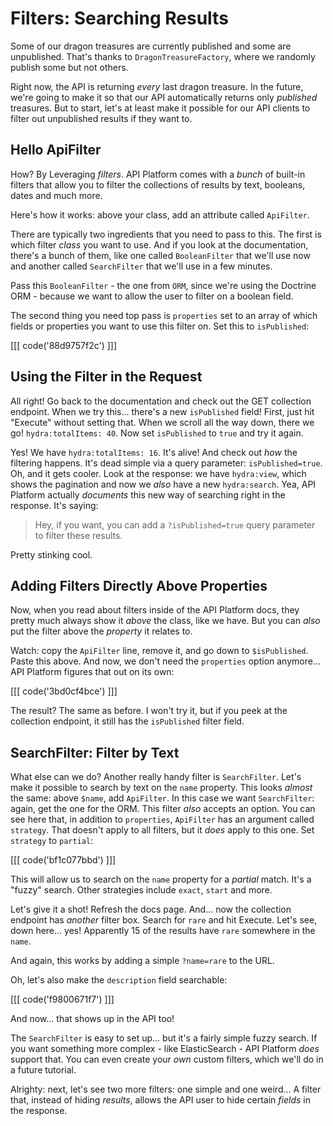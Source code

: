 # Filters: Searching Results

Some of our dragon treasures are currently published and some are unpublished. That's
thanks to `DragonTreasureFactory`, where we randomly publish some but not
others.

Right now, the API is returning *every* last dragon treasure. In the future, we're
going to make it so that our API automatically returns only *published* treasures.
But to start, let's at least make it possible for our API clients to filter out
unpublished results if they want to.

## Hello ApiFilter

How? By Leveraging *filters*. API Platform comes with a *bunch* of built-in filters
that allow you to filter the collections of results by text, booleans, dates and
much more.

Here's how it works: above your class, add an attribute called `ApiFilter`.

There are typically two ingredients that you need to pass to this. The first is which
filter *class* you want to use. And if you look at the documentation, there's a bunch
of them, like one called `BooleanFilter` that we'll use now and another called
`SearchFilter` that we'll use in a few minutes.

Pass this `BooleanFilter` - the one from `ORM`, since we're using the Doctrine ORM -
because we want to allow the user to filter on a boolean field.

The second thing you need top pass is `properties` set to an array of which fields
or properties you want to use this filter on. Set this to `isPublished`:

[[[ code('88d9757f2c') ]]]

## Using the Filter in the Request

All right! Go back to the documentation and check out the GET collection
endpoint. When we try this... there's a new `isPublished` field! First, just
hit "Execute" without setting that. When we scroll all the way down, there we go!
`hydra:totalItems: 40`. Now set `isPublished` to `true` and try it again.

Yes! We have `hydra:totalItems: 16`. It's alive! And check out *how* the filtering
happens. It's dead simple via a query parameter: `isPublished=true`. Oh, and it
gets cooler. Look at the response: we have `hydra:view`, which shows the pagination
and now we *also* have a new `hydra:search`. Yea, API Platform actually *documents*
this new way of searching right in the response. It's saying:

> Hey, if you want, you can add a `?isPublished=true` query parameter to filter
> these results.

Pretty stinking cool.

## Adding Filters Directly Above Properties

Now, when you read about filters inside of the API Platform docs, they pretty
much always show it *above* the class, like we have. But you can *also* put the
filter above the *property* it relates to.

Watch: copy the `ApiFilter` line, remove it, and go down to `$isPublished`. Paste
this above. And now, we don't need the `properties` option anymore... API Platform
figures that out on its own:

[[[ code('3bd0cf4bce') ]]]

The result? The same as before. I won't try it, but if you peek at the collection
endpoint, it still has the `isPublished` filter field.

## SearchFilter: Filter by Text

What else can we do? Another really handy filter is `SearchFilter`. Let's make it
possible to search by text on the `name` property. This looks *almost* the same:
above `$name`, add `ApiFilter`. In this case we want `SearchFilter`: again, get
the one for the ORM. This filter *also* accepts an option. You can see here that,
in addition to `properties`, `ApiFilter` has an argument called `strategy`. That
doesn't apply to all filters, but it *does* apply to this one. Set `strategy`
to `partial`:

[[[ code('bf1c077bbd') ]]]

This will allow us to search on the `name` property for a *partial* match. It's
a "fuzzy" search. Other strategies include `exact`, `start` and more.

Let's give it a shot! Refresh the docs page. And... now the collection endpoint has
*another* filter box. Search for `rare` and hit Execute. Let's see, down here...
yes! Apparently 15 of the results have `rare` somewhere in the `name`.

And again, this works by adding a simple `?name=rare` to the URL.

Oh, let's also make the `description` field searchable:

[[[ code('f9800671f7') ]]]

And now... that shows up in the API too!

The `SearchFilter` is easy to set up... but it's a fairly simple fuzzy search.
If you want something more complex - like ElasticSearch - API Platform *does*
support that. You can even create your *own* custom filters, which we'll do in a
future tutorial.

Alrighty: next, let's see two more filters: one simple and one weird... A filter
that, instead of hiding *results*, allows the API user to hide certain *fields* in
the response.
